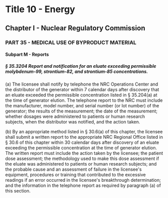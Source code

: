 
# Title 10 - Energy
## Chapter I - Nuclear Regulatory Commission
### PART 35 - MEDICAL USE OF BYPRODUCT MATERIAL
#### Subpart M - Reports
##### § 35.3204 Report and notification for an eluate exceeding permissible molybdenum-99, strontium-82, and strontium-85 concentrations.

(a) The licensee shall notify by telephone the NRC Operations Center and the distributor of the generator within 7 calendar days after discovery that an eluate exceeded the permissible concentration listed in § 35.204(a) at the time of generator elution. The telephone report to the NRC must include the manufacturer, model number, and serial number (or lot number) of the generator; the results of the measurement; the date of the measurement; whether dosages were administered to patients or human research subjects, when the distributor was notified, and the action taken.

(b) By an appropriate method listed in § 30.6(a) of this chapter, the licensee shall submit a written report to the appropriate NRC Regional Office listed in § 30.6 of this chapter within 30 calendar days after discovery of an eluate exceeding the permissible concentration at the time of generator elution. The written report must include the action taken by the licensee; the patient dose assessment; the methodology used to make this dose assessment if the eluate was administered to patients or human research subjects; and the probable cause and an assessment of failure in the licensee's equipment, procedures or training that contributed to the excessive readings if an error occurred in the licensee's breakthrough determination; and the information in the telephone report as required by paragraph (a) of this section.
